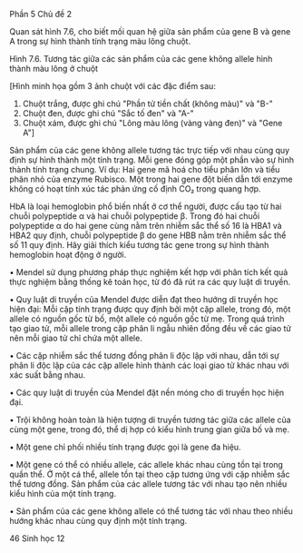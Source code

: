 Phần 5
Chủ đề 2

Quan sát hình 7.6, cho biết mối quan hệ giữa sản phẩm của gene B và gene A trong sự hình thành tính trạng màu lông chuột.

Hình 7.6. Tương tác giữa các sản phẩm của các gene không allele hình thành màu lông ở chuột

[Hình minh họa gồm 3 ảnh chuột với các đặc điểm sau:
1. Chuột trắng, được ghi chú "Phần tử tiền chất (không màu)" và "B-"
2. Chuột đen, được ghi chú "Sắc tố đen" và "A-"
3. Chuột xám, được ghi chú "Lông màu lông (vàng vàng đen)" và "Gene A"]

Sản phẩm của các gene không allele tương tác trực tiếp với nhau cùng quy định sự hình thành một tính trạng. Mỗi gene đóng góp một phần vào sự hình thành tính trạng chung. Ví dụ: Hai gene mã hoá cho tiểu phân lớn và tiểu phân nhỏ của enzyme Rubisco. Một trong hai gene đột biến dẫn tới enzyme không có hoạt tính xúc tác phản ứng cố định CO₂ trong quang hợp.

HbA là loại hemoglobin phổ biến nhất ở cơ thể người, được cấu tạo từ hai chuỗi polypeptide α và hai chuỗi polypeptide β. Trong đó hai chuỗi polypeptide α do hai gene cùng nằm trên nhiễm sắc thể số 16 là HBA1 và HBA2 quy định, chuỗi polypeptide β do gene HBB nằm trên nhiễm sắc thể số 11 quy định. Hãy giải thích kiểu tương tác gene trong sự hình thành hemoglobin hoạt động ở người.

• Mendel sử dụng phương pháp thực nghiệm kết hợp với phân tích kết quả thực nghiệm bằng thống kê toán học, từ đó đã rút ra các quy luật di truyền.

• Quy luật di truyền của Mendel được diễn đạt theo hướng di truyền học hiện đại: Mỗi cặp tính trạng được quy định bởi một cặp allele, trong đó, một allele có nguồn gốc từ bố, một allele có nguồn gốc từ mẹ. Trong quá trình tạo giao tử, mỗi allele trong cặp phân li ngẫu nhiên đồng đều về các giao tử nên mỗi giao tử chỉ chứa một allele.

• Các cặp nhiễm sắc thể tương đồng phân li độc lập với nhau, dẫn tới sự phân li độc lập của các cặp allele hình thành các loại giao tử khác nhau với xác suất bằng nhau.

• Các quy luật di truyền của Mendel đặt nền móng cho di truyền học hiện đại.

• Trội không hoàn toàn là hiện tượng di truyền tương tác giữa các allele của cùng một gene, trong đó, thể dị hợp có kiểu hình trung gian giữa bố và mẹ.

• Một gene chỉ phối nhiều tính trạng được gọi là gene đa hiệu.

• Một gene có thể có nhiều allele, các allele khác nhau cùng tồn tại trong quần thể. Ở một cá thể, allele tồn tại theo cặp tương ứng với cặp nhiễm sắc thể tương đồng. Sản phẩm của các allele tương tác với nhau tạo nên nhiều kiểu hình của một tính trạng.

• Sản phẩm của các gene không allele có thể tương tác với nhau theo nhiều hướng khác nhau cùng quy định một tính trạng.

46 Sinh học 12
